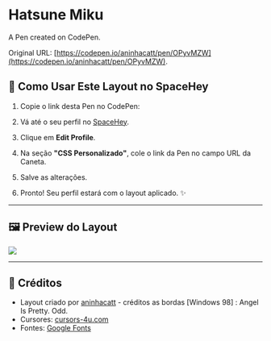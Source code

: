 # Hatsune Miku

A Pen created on CodePen.

Original URL: [https://codepen.io/aninhacatt/pen/OPyvMZW](https://codepen.io/aninhacatt/pen/OPyvMZW).
## 🌌 Como Usar Este Layout no SpaceHey

1. Copie o link desta Pen no CodePen:

2. Vá até o seu perfil no [SpaceHey](https://spacehey.com/).
3. Clique em **Edit Profile**.
4. Na seção **"CSS Personalizado"**, cole o link da Pen no campo URL da Caneta.
5. Salve as alterações.
6. Pronto! Seu perfil estará com o layout aplicado. ✨

---

## 🖼 Preview do Layout
<img src="https://i.imgur.com/A7786b5.jpeg"/>



---

## 💌 Créditos
- Layout criado por [aninhacatt](https://github.com/aninhacatt) - créditos as bordas [Windows 98] : Angel Is Pretty. Odd.
- Cursores: [cursors-4u.com](https://www.cursors-4u.com)
- Fontes: [Google Fonts](https://fonts.google.com)


